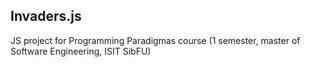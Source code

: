 ## Invaders.js
JS project for Programming Paradigmas course (1 semester, master of Software Engineering, ISIT SibFU)